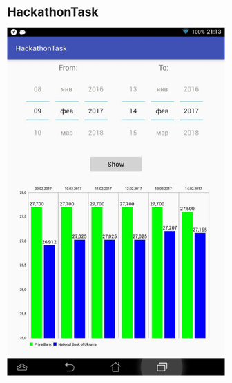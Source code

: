 # HackathonTask
![alt tag](https://raw.githubusercontent.com/Dibro89/HackathonTask/master/_demo/screenshot.jpg)
